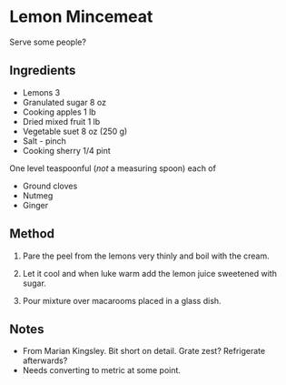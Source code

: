 # Lemon Mincemeat

Serve some people?

## Ingredients

- Lemons 3
- Granulated sugar 8 oz
- Cooking apples 1 lb
- Dried mixed fruit 1 lb
- Vegetable suet 8 oz (250 g)
- Salt - pinch
- Cooking sherry 1/4 pint

One level teaspoonful (_not_ a measuring spoon) each of
- Ground cloves
- Nutmeg
- Ginger



## Method

1. Pare the peel from the lemons very thinly and boil with the cream.

1. Let it cool and when luke warm add the lemon juice sweetened with sugar.

1. Pour mixture over macarooms placed in a glass dish.


## Notes

- From Marian Kingsley. Bit short on detail. Grate zest? Refrigerate afterwards?
- Needs converting to metric at some point.

